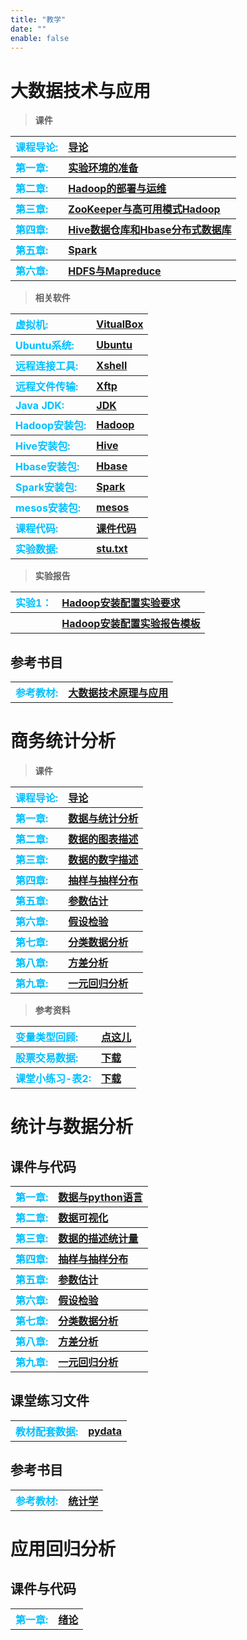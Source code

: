 ```yaml
---
title: "教学"
date: ""
enable: false
---
```


# 大数据技术与应用



> **课件**


<table style="border-style:none;text-align:left">
       <tr>
          <th>
           <a style="color:#00BFFF;">课程导论: </a>
          </th>
          <th>
          <a href="https://www.jianguoyun.com/p/DQfEQToQlLvvDBjaxdQFIAA">导论</a>
          </th>
       </tr>
       <tr>
          <th>
          <a style="color:#00BFFF;">第一章: </a>
          </th>
          <th>
          <a href="https://www.jianguoyun.com/p/DaqR3ogQlLvvDBilxtYFIAA">实验环境的准备</a>
          </th>
       </tr>
       <tr>
          <th>
          <a style="color:#00BFFF;">第二章: </a>
          </th>
          <th>
          <a href="https://www.jianguoyun.com/p/DZ2bib0QlLvvDBir3NcFIAA">Hadoop的部署与运维</a>
          </th>
       </tr>
       <tr>
          <th>
          <a style="color:#00BFFF;">第三章: </a>
          </th>
          <th>
          <a href="https://www.jianguoyun.com/p/DeJ_ohEQlLvvDBielt8FIAA">ZooKeeper与高可用模式Hadoop</a>
          </th>
       </tr>
       <tr>
          <th>
          <a style="color:#00BFFF;">第四章: </a>
          </th>
          <th>
          <a href="https://www.jianguoyun.com/p/DUaP4voQlLvvDBi7veMFIAA">Hive数据仓库和Hbase分布式数据库</a>
          </th>
       </tr>
       <tr>
          <th>
          <a style="color:#00BFFF;">第五章: </a>
          </th>
          <th>
          <a href="https://www.jianguoyun.com/p/DV9Bo4EQlLvvDBi9veMFIAA">Spark</a>
          </th>
       </tr>
       <tr>
          <th>
          <a style="color:#00BFFF;">第六章: </a>
          </th>
          <th>
          <a href="https://www.jianguoyun.com/p/DXPlzJQQlLvvDBjD2-UFIAA">HDFS与Mapreduce</a>
          </th>
       </tr>
</table>







> **相关软件**

<table style="border-style:none;text-align:left">
       <tr>
          <th>
           <a style="color:#00BFFF;">虚拟机: </a>
          </th>
          <th>
          <a href="https://download.virtualbox.org/virtualbox/7.0.20/VirtualBox-7.0.20-163906-Win.exe">VitualBox</a>
          </th>
       </tr>
       <tr>
          <th>
          <a style="color:#00BFFF;">Ubuntu系统: </a>
          </th>
          <th>
          <a href="https://releases.ubuntu.com/xenial/ubuntu-16.04.7-desktop-amd64.iso">Ubuntu</a>
          </th>
       </tr>
       <tr>
          <th>
          <a style="color:#00BFFF;">远程连接工具: </a>
          </th>
          <th>
          <a href="https://www.jianguoyun.com/p/DSTUVBQQlLvvDBimtdUFIAA">Xshell</a>
          </th>
       </tr>
       <tr>
          <th>
          <a style="color:#00BFFF;">远程文件传输: </a>
          </th>
          <th>
          <a href="https://www.jianguoyun.com/p/DYrCfWsQlLvvDBintdUFIAA">Xftp</a>
          </th>
       </tr>
       <tr>
          <th>
          <a style="color:#00BFFF;">Java JDK: </a>
          </th>
          <th>
          <a href="https://www.jianguoyun.com/p/DUjm6uMQlLvvDBihlt8FIAA">JDK</a>
          </th>
       </tr>
       <tr>
          <th>
          <a style="color:#00BFFF;">Hadoop安装包: </a>
          </th>
          <th>
          <a href="https://www.jianguoyun.com/p/DWgVQSsQlLvvDBitlt8FIAA">Hadoop</a>
          </th>
       </tr>
       <tr>
          <th>
          <a style="color:#00BFFF;">Hive安装包: </a>
          </th>
          <th>
          <a href="https://www.jianguoyun.com/p/DasaDB8QlLvvDBj2tfIFIAA">Hive</a>
          </th>
       </tr>
       <tr>
          <th>
          <a style="color:#00BFFF;">Hbase安装包: </a>
          </th>
          <th>
          <a href="https://www.jianguoyun.com/p/DawKqQcQlLvvDBj9tfIFIAA">Hbase</a>
          </th>
       </tr>
       <tr>
          <th>
          <a style="color:#00BFFF;">Spark安装包: </a>
          </th>
          <th>
          <a href="https://www.jianguoyun.com/p/DaNLtJkQlLvvDBiFtvIFIAA">Spark</a>
          </th>
       </tr>
       <tr>
          <th>
          <a style="color:#00BFFF;">mesos安装包: </a>
          </th>
          <th>
          <a href="https://www.jianguoyun.com/p/DTLmmK4QlLvvDBiJtvIFIAA">mesos</a>
          </th>
       </tr>
       <tr>
          <th>
          <a style="color:#00BFFF;">课程代码: </a>
          </th>
          <th>
          <a href="https://www.jianguoyun.com/p/DUii4y8QlLvvDBjR5toFIAA">课件代码</a>
          </th>
       </tr>
       <tr>
          <th>
          <a style="color:#00BFFF;">实验数据: </a>
          </th>
          <th>
          <a href="https://www.jianguoyun.com/p/DWuGWOUQlLvvDBjKu_IFIAA">stu.txt</a>
          </th>
       </tr>
</table>



> **实验报告**

<table style="border-style:none;text-align:left">
       <tr>
          <th>
           <a style="color:#00BFFF;">实验1：</a>
          </th>
          <th>
          <a href="https://www.jianguoyun.com/p/DSnRTR4QlLvvDBi5_NwFIAA">Hadoop安装配置实验要求</a>
          </th>
       </tr>
       <tr>
          <th>
           <a style="color:#00BFFF;">  </a>
          </th>
          <th>
          <a href="https://www.jianguoyun.com/p/Ddp3lWEQlLvvDBi7_NwFIAA">Hadoop安装配置实验报告模板</a>
          </th>
       </tr>
</table>


## 参考书目

<table style="border-style:none;text-align:left">
   <tr>
      <th>
      <a style="color:#00BFFF;">参考教材: </a>
      </th>
      <th>
      <a href="https://www.jianguoyun.com/p/DZqSFVQQlLvvDBiZlt8FIAA">大数据技术原理与应用</a>
      </th>
   </tr>
   
   
</table>





# 商务统计分析


> **课件**


<table style="border-style:none;text-align:left">
   <tr>
      <th>
      <a style="color:#00BFFF;">课程导论: </a>
      </th>
      <th>
      <a href="https://www.jianguoyun.com/p/DeatT5EQlLvvDBikltUFIAA">导论</a>
      </th>
   </tr>
   <tr>
      <th>
      <a style="color:#00BFFF;">第一章: </a>
      </th>
      <th>
      <a style="color:#00BFFF;">      </a><a href="https://www.jianguoyun.com/p/DZs4--4QlLvvDBixltUFIAA">数据与统计分析</a>
      </th>
   </tr>
   <tr>
      <th>
      <a style="color:#00BFFF;">第二章: </a>
      </th>
      <th>
      <a style="color:#00BFFF;">      </a><a href="https://www.jianguoyun.com/p/DfO7Z0kQlLvvDBiYxtYFIAA">数据的图表描述</a>
      </th>
   </tr>
   <tr>
      <th>
      <a style="color:#00BFFF;">第三章: </a>
      </th>
      <th>
      <a style="color:#00BFFF;">      </a><a href="https://www.jianguoyun.com/p/DUASsecQlLvvDBiq3NcFIAA">数据的数字描述</a>
      </th>
   </tr>
   <tr>
      <th>
      <a style="color:#00BFFF;">第四章: </a>
      </th>
      <th>
      <a style="color:#00BFFF;">      </a><a href="https://www.jianguoyun.com/p/DY7bIVoQlLvvDBjs_NwFIAA">抽样与抽样分布</a>
      </th>
   </tr>
   <tr>
      <th>
      <a style="color:#00BFFF;">第五章: </a>
      </th>
      <th>
      <a style="color:#00BFFF;">      </a><a href="https://www.jianguoyun.com/p/DYtEEiYQlLvvDBjmxt8FIAA">参数估计</a>
      </th>
   </tr>
   <tr>
      <th>
      <a style="color:#00BFFF;">第六章: </a>
      </th>
      <th>
      <a style="color:#00BFFF;">      </a><a href="https://www.jianguoyun.com/p/DV0zdrEQlLvvDBi30OMFIAA">假设检验</a>
      </th>
   </tr>
   <tr>
      <th>
      <a style="color:#00BFFF;">第七章: </a>
      </th>
      <th>
      <a style="color:#00BFFF;">      </a><a href="https://www.jianguoyun.com/p/DZnpVGwQlLvvDBiy0OMFIAA">分类数据分析</a>
      </th>
   </tr>
   <tr>
      <th>
      <a style="color:#00BFFF;">第八章: </a>
      </th>
      <th>
      <a style="color:#00BFFF;">      </a><a href="https://www.jianguoyun.com/p/DYy4X7kQlLvvDBiz0OMFIAA">方差分析</a>
      </th>
   </tr>
   <tr>
      <th>
      <a style="color:#00BFFF;">第九章: </a>
      </th>
      <th>
      <a style="color:#00BFFF;">      </a><a href="https://www.jianguoyun.com/p/DUuZ5B0QlLvvDBix0OMFIAA">一元回归分析</a>
      </th>
   </tr>
</table>






> **参考资料**


<table style="border-style:none;text-align:left">
   <tr>
      <th>
      <a style="color:#00BFFF;">变量类型回顾: </a>
      </th>
      <th>
      <a href="https://statsandr.com/blog/variable-types-and-examples/">点这儿</a>
      </th>
   </tr>
   <tr>
      <th>
      <a style="color:#00BFFF;">股票交易数据: </a>
      </th>
      <th>
      <a href="https://www.jianguoyun.com/p/DQnVY8wQlLvvDBiemNUFIAA">下载</a>
      </th>
   </tr>
   <tr>
      <th>
      <a style="color:#00BFFF;">课堂小练习-表2: </a>
      </th>
      <th>
      <a href="https://www.jianguoyun.com/p/DQC1t7UQlLvvDBifmNUFIAA">下载</a>
      </th>
   </tr>
</table>



# 统计与数据分析

## 课件与代码

<table style="border-style:none;text-align:left">
       <tr>
          <th>
          <a style="color:#00BFFF;">第一章: </a>
          </th>
          <th>
          <a href="https://www.jianguoyun.com/p/DYHSBsEQlLvvDBiLsdgFIAA">数据与python语言</a>
          </th>
       </tr>
<tr>
          <th>
          <a style="color:#00BFFF;">第二章: </a>
          </th>
          <th>
          <a href="https://www.jianguoyun.com/p/DT1arbEQlLvvDBivhN4FIAA">数据可视化</a>
          </th>
       </tr>
            <tr>
          <th>
          <a style="color:#00BFFF;">第三章: </a>
          </th>
          <th>
          <a href="https://www.jianguoyun.com/p/DeNmTbsQlLvvDBirhN4FIAA">数据的描述统计量</a>
          </th>
       </tr>
          <tr>
          <th>
          <a style="color:#00BFFF;">第四章: </a>
          </th>
          <th>
          <a href="https://www.jianguoyun.com/p/DY7bIVoQlLvvDBjs_NwFIAA">抽样与抽样分布</a>
          </th>
       </tr>
       <tr>
      <th>
      <a style="color:#00BFFF;">第五章: </a>
      </th>
      <th>
      <a style="color:#00BFFF;">      </a><a href="https://www.jianguoyun.com/p/DYtEEiYQlLvvDBjmxt8FIAA">参数估计</a>
      </th>
   </tr>
   <tr>
      <th>
      <a style="color:#00BFFF;">第六章: </a>
      </th>
      <th>
      <a style="color:#00BFFF;">      </a><a href="https://www.jianguoyun.com/p/DV0zdrEQlLvvDBi30OMFIAA">假设检验</a>
      </th>
   </tr>
   <tr>
      <th>
      <a style="color:#00BFFF;">第七章: </a>
      </th>
      <th>
      <a style="color:#00BFFF;">      </a><a href="https://www.jianguoyun.com/p/DZnpVGwQlLvvDBiy0OMFIAA">分类数据分析</a>
      </th>
   </tr>
   <tr>
      <th>
      <a style="color:#00BFFF;">第八章: </a>
      </th>
      <th>
      <a style="color:#00BFFF;">      </a><a href="https://www.jianguoyun.com/p/DYy4X7kQlLvvDBiz0OMFIAA">方差分析</a>
      </th>
   </tr>
   <tr>
      <th>
      <a style="color:#00BFFF;">第九章: </a>
      </th>
      <th>
      <a style="color:#00BFFF;">      </a><a href="https://www.jianguoyun.com/p/DUuZ5B0QlLvvDBix0OMFIAA">一元回归分析</a>
      </th>
   </tr>
                          
</table>





## 课堂练习文件

<table style="border-style:none;text-align:left">
   <tr>
      <th>
      <a style="color:#00BFFF;">教材配套数据: </a>
      </th>
      <th>
      <a href="https://www.jianguoyun.com/p/DRwikh8QlLvvDBiQsdgFIAA">pydata</a>
      </th>
   </tr>
   
   
</table>


## 参考书目

<table style="border-style:none;text-align:left">
   <tr>
      <th>
      <a style="color:#00BFFF;">参考教材: </a>
      </th>
      <th>
      <a href="https://www.jianguoyun.com/p/DXerOaQQlLvvDBizhN4FIAA">统计学</a>
      </th>
   </tr>
   
</table>



# 应用回归分析

## 课件与代码
<table style="border-style:none;text-align:left">
       <tr>
          <th>
          <a style="color:#00BFFF;">第一章: </a>
          </th>
          <th>
          <a href="https://www.jianguoyun.com/p/DRGyYkgQupbVDRjkvogGIAA">绪论</a>
          </th>
       </tr>
                          
</table>





